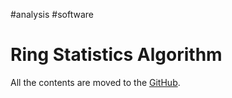 #analysis
#software
# Ring Statistics Algorithm
All the contents are moved to the [GitHub](http://github.com/vitroid/CountRings).

